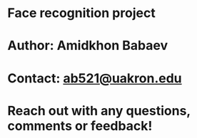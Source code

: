 # Face recognition project 
# Author: Amidkhon Babaev 
# Contact: ab521@uakron.edu
# Reach out with any questions, comments or feedback!
